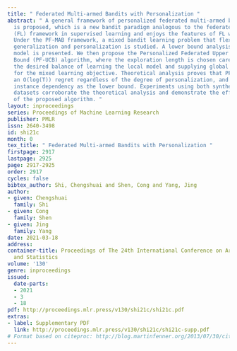 ```yaml
---
title: " Federated Multi-armed Bandits with Personalization "
abstract: " A general framework of personalized federated multi-armed bandits (PF-MAB)
  is proposed, which is a new bandit paradigm analogous to the federated learning
  (FL) framework in supervised learning and enjoys the features of FL with personalization.
  Under the PF-MAB framework, a mixed bandit learning problem that flexibly balances
  generalization and personalization is studied. A lower bound analysis for the mixed
  model is presented. We then propose the Personalized Federated Upper Confidence
  Bound (PF-UCB) algorithm, where the exploration length is chosen carefully to achieve
  the desired balance of learning the local model and supplying global information
  for the mixed learning objective. Theoretical analysis proves that PF-UCB achieves
  an O(log(T)) regret regardless of the degree of personalization, and has a similar
  instance dependency as the lower bound. Experiments using both synthetic and real-world
  datasets corroborate the theoretical analysis and demonstrate the effectiveness
  of the proposed algorithm. "
layout: inproceedings
series: Proceedings of Machine Learning Research
publisher: PMLR
issn: 2640-3498
id: shi21c
month: 0
tex_title: " Federated Multi-armed Bandits with Personalization "
firstpage: 2917
lastpage: 2925
page: 2917-2925
order: 2917
cycles: false
bibtex_author: Shi, Chengshuai and Shen, Cong and Yang, Jing
author:
- given: Chengshuai
  family: Shi
- given: Cong
  family: Shen
- given: Jing
  family: Yang
date: 2021-03-18
address:
container-title: Proceedings of The 24th International Conference on Artificial Intelligence
  and Statistics
volume: '130'
genre: inproceedings
issued:
  date-parts:
  - 2021
  - 3
  - 18
pdf: http://proceedings.mlr.press/v130/shi21c/shi21c.pdf
extras:
- label: Supplementary PDF
  link: http://proceedings.mlr.press/v130/shi21c/shi21c-supp.pdf
# Format based on citeproc: http://blog.martinfenner.org/2013/07/30/citeproc-yaml-for-bibliographies/
---
```

